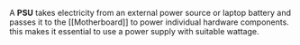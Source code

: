 A **PSU** takes electricity from an external power source or laptop battery and passes it to the [[Motherboard]] to power individual hardware components. this makes it essential to use a power supply with suitable wattage.